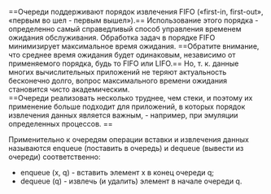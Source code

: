 ==Очереди поддерживают порядок извлечения FIFO («first-in, first-out», «первым во­ шел - первым вышел»).== Использование этого порядка - определенно самый справедливый способ управления временем ожидания обслуживания. Обработка задач в порядке FIFO минимизирует максимальное время ожидания. ==Обратите внимание, что среднее время ожидания будет одинаковым, независимо от применяемого порядка, будь то FIFO или LIFO.== Но, т. к. данные многих вычислительных прило­жений не теряют актуальность бесконечно долго, вопрос максимального времени ожидания становится чисто академическим.  
==Очереди реализовать несколько труднее, чем стеки, и поэтому их применение больше подходит для приложений, в которых порядок извлечения данных является важным, - например, при эмуляции определенных процессов. ==

Применительно к очередям операции вставки и извлечения данных называются enqueue (поставить в очередь) и dequeue (вывести из очереди) соответственно:  
- enqueue (х, q) - вставить элемент х в конец очереди q;  
- dequeue (q) - извлечь (и удалить) элемент в начале очереди q.  